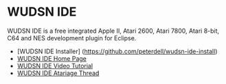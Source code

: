 # WUDSN IDE

WUDSN IDE is a free integrated Apple II, Atari 2600, Atari 7800, Atari 8-bit, C64 and NES development plugin for Eclipse.
- [WUDSN IDE Installer] (https://github.com/peterdell/wudsn-ide-install)
- [WUDSN IDE Home Page](https://www.wudsn.com/index.php/ide)
- [WUDSN IDE Video Tutorial](https://www.youtube.com/playlist?list=PLD57AEE018938BA5E)
- [WUDSN IDE Atariage Thread](http://atariage.com/forums/topic/145386-wudsn-ide-the-free-integrated-atari-8-bit-development-plugin-for-eclipse/)
